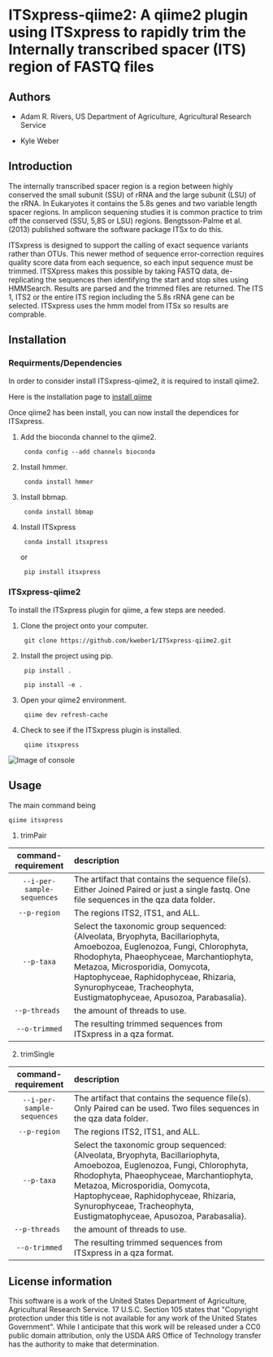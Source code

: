 # ITSxpress-qiime2: A qiime2 plugin using ITSxpress to rapidly trim the Internally transcribed spacer (ITS) region of FASTQ files


## Authors

  - Adam R. Rivers, US Department of Agriculture, Agricultural Research Service
  
  - Kyle Weber

## Introduction

The internally transcribed spacer region is a region between highly conserved the small subunit (SSU) of rRNA and the large subunit (LSU) of the rRNA. In Eukaryotes it contains the 5.8s genes and two variable length spacer regions. In amplicon sequening studies it is common practice to trim off the conserved (SSU, 5,8S or LSU) regions. Bengtsson-Palme et al. (2013) published software the software package ITSx to do this.

ITSxpress is designed to support the calling of exact sequence variants rather than OTUs. This newer method of sequence error-correction requires quality score data from each sequence, so each input sequence must be trimmed. ITSXpress makes this possible by taking FASTQ data, de-replicating the sequences then identifying the start and stop sites using HMMSearch. Results are parsed and the trimmed files are returned. The ITS 1, ITS2 or the entire ITS region including the 5.8s rRNA gene can be selected. ITSxpress uses the hmm model from ITSx so results are comprable.

## Installation
### Requirments/Dependencies

In order to consider install ITSxpress-qiime2, it is required to install qiime2.

Here is the installation page to [install qiime](https://docs.qiime2.org/2018.6/install/)

Once qiime2 has been install, you can now install the dependices for ITSxpress.

1. Add the bioconda channel to the qiime2.
  
		conda config --add channels bioconda
			 
2. Install hmmer.
	
		conda install hmmer
		
3. Install bbmap.

		conda install bbmap
	
4. Install ITSxpress

		conda install itsxpress 
	or
	
		pip install itsxpress
		
### ITSxpress-qiime2

To install the ITSxpress plugin for qiime, a few steps are needed.

1. Clone the project onto your computer.

		git clone https://github.com/kweber1/ITSxpress-qiime2.git
		
2. Install the project using pip.

		pip install .

		pip install -e .
		
3. Open your qiime2 environment.
	
		qiime dev refresh-cache
		
4. Check to see if the ITSxpress plugin is installed.

		qiime itsxpress
		
![Image of console](https://i.gyazo.com/bc013672a324123209b284f889eaa277.png)

## Usage

The main command being 

```
qiime itsxpress
```

1. trimPair
	
| command-requirement | description |
| :-----------: | :------------ |
| ```--i-per-sample-sequences``` | The artifact that contains the sequence file(s). Either Joined Paired or just a single fastq. One file sequences in the qza data folder. |
| ```--p-region``` | The regions ITS2, ITS1, and ALL.|
| ```--p-taxa``` |Select the taxonomic group sequenced: {Alveolata, Bryophyta, Bacillariophyta, Amoebozoa, Euglenozoa, Fungi, 			Chlorophyta, Rhodophyta, Phaeophyceae, Marchantiophyta, Metazoa, Microsporidia, Oomycota, Haptophyceae, 		Raphidophyceae, Rhizaria, Synurophyceae, Tracheophyta, Eustigmatophyceae, Apusozoa, Parabasalia}.|
| ```--p-threads ``` | the amount of threads to use.|
| ```--o-trimmed``` | The resulting trimmed sequences from ITSxpress in a qza format. |

2. trimSingle

| command-requirement | description |
| :-----------: | :------------ |
| ```--i-per-sample-sequences``` | The artifact that contains the sequence file(s). Only Paired can be used. Two files sequences in the qza data folder. |
| ```--p-region``` | The regions ITS2, ITS1, and ALL.|
| ```--p-taxa``` |Select the taxonomic group sequenced: {Alveolata, Bryophyta, Bacillariophyta, Amoebozoa, Euglenozoa, Fungi, 			Chlorophyta, Rhodophyta, Phaeophyceae, Marchantiophyta, Metazoa, Microsporidia, Oomycota, Haptophyceae, 		Raphidophyceae, Rhizaria, Synurophyceae, Tracheophyta, Eustigmatophyceae, Apusozoa, Parabasalia}.|
| ```--p-threads ``` | the amount of threads to use.|
| ```--o-trimmed``` | The resulting trimmed sequences from ITSxpress in a qza format. |

## License information

This software is a work of the United States Department of Agriculture, Agricultural Research Service. 17 U.S.C. 	Section 105 states that "Copyright protection under this title is not available for any work of the United States 	Government". While I anticipate that this work will be released under a CC0 public domain attribution, only the USDA 	ARS Office of Technology transfer has the authority to make that determination.
	
		
	
	
	




